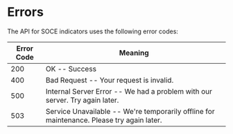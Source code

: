 # Errors


The API for SOCE indicators uses the following error codes:


Error Code | Meaning
---------- | -------
200 | OK -- Success
400 | Bad Request -- Your request is invalid.
500 | Internal Server Error -- We had a problem with our server. Try again later.
503 | Service Unavailable -- We're temporarily offline for maintenance. Please try again later.
